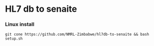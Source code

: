 # HL7 db to senaite

### Linux install
`git cone https://github.com/NMRL-Zimbabwe/hl7db-to-senaite && bash setup.sh`